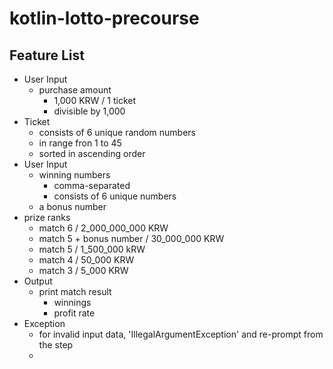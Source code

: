 # kotlin-lotto-precourse

## Feature List

- User Input
  - purchase amount
    - 1,000 KRW / 1 ticket
    - divisible by 1,000
- Ticket
  - consists of 6 unique random numbers
  - in range fron 1 to 45
  - sorted in ascending order
- User Input
  - winning numbers
    - comma-separated
    - consists of 6 unique numbers
  - a bonus number
- prize ranks
  - match 6 / 2_000_000_000 KRW
  - match 5 + bonus number / 30_000_000 KRW
  - match 5 / 1_500_000 kRW
  - match 4 / 50_000 KRW
  - match 3 / 5_000 KRW
- Output
  - print match result
    - winnings
    - profit rate
- Exception
  - for invalid input data, 'IllegalArgumentException' and re-prompt from the step
  - 